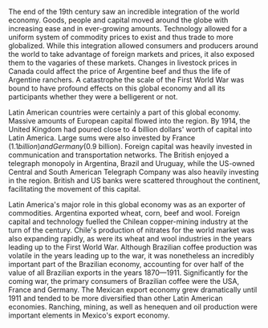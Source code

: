 The end of the 19th century saw an incredible integration of the world economy. Goods, people and capital moved around the globe with increasing ease and in ever-growing amounts. Technology allowed for a uniform system of commodity prices to exist and thus trade to more globalized. While this integration allowed consumers and producers around the world to take advantage of foreign markets and prices, it also exposed them to the vagaries of these markets. Changes in livestock prices in Canada could affect the price of Argentine beef and thus the life of Argentine ranchers. A catastrophe the scale of the First World War was bound to have profound effects on this global economy and all its participants whether they were a belligerent or not.

Latin American countries were certainly a part of this global economy. Massive amounts of European capital flowed into the region. By 1914, the United Kingdom had poured close to 4 billion dollars' worth of capital into Latin America. Large sums were also invested by France ($1.1 billion) and Germany ($0.9 billion). Foreign capital was heavily invested in communication and transportation networks. The British enjoyed a telegraph monopoly in Argentina, Brazil and Uruguay, while the US-owned Central and South American Telegraph Company was also heavily investing in the region. British and US banks were scattered throughout the continent, facilitating the movement of this capital.

Latin America's major role in this global economy was as an exporter of commodities. Argentina exported wheat, corn, beef and wool. Foreign capital and technology fuelled the Chilean copper-mining industry at the turn of the century. Chile's production of nitrates for the world market was also expanding rapidly, as were its wheat and wool industries in the years leading up to the First World War. Although Brazilian coffee production was volatile in the years leading up to the war, it was nonetheless an incredibly important part of the Brazilian economy, accounting for over half of the value of all Brazilian exports in the years 1870—1911. Significantly for the coming war, the primary consumers of Brazilian coffee were the USA, France and Germany. The Mexican export economy grew dramatically until 1911 and tended to be more diversified than other Latin American economies. Ranching, mining, as well as henequen and oil production were important elements in Mexico's export economy.
